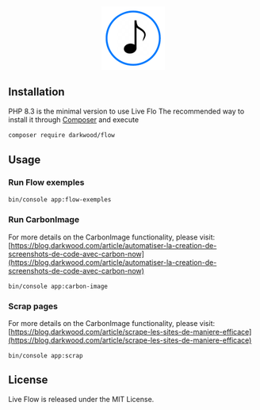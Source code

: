<p align="center">
  <a href="https://github.com/matyo91/flow-live">
    <img src="public/logo.png" width="auto" height="128px" alt="Flow">
  </a>
</p>

## Installation

PHP 8.3 is the minimal version to use Live Flo
The recommended way to install it through [Composer](http://getcomposer.org) and execute

```bash
composer require darkwood/flow
```

## Usage

### Run Flow exemples

```
bin/console app:flow-exemples
```

### Run CarbonImage

For more details on the CarbonImage functionality, please visit: [https://blog.darkwood.com/article/automatiser-la-creation-de-screenshots-de-code-avec-carbon-now](https://blog.darkwood.com/article/automatiser-la-creation-de-screenshots-de-code-avec-carbon-now)

```
bin/console app:carbon-image
```

### Scrap pages

For more details on the CarbonImage functionality, please visit: [https://blog.darkwood.com/article/scrape-les-sites-de-maniere-efficace](https://blog.darkwood.com/article/scrape-les-sites-de-maniere-efficace)

```
bin/console app:scrap
```

## License

Live Flow is released under the MIT License.
